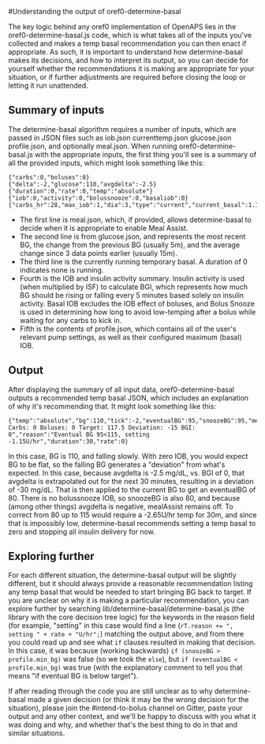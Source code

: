 #Understanding the output of oref0-determine-basal

The key logic behind any oref0 implementation of OpenAPS lies in the oref0-determine-basal.js code, which is what takes all of the inputs you've collected and makes a temp basal recommendation you can then enact if appropriate.  As such, it is important to understand how determine-basal makes its decisions, and how to interpret its output, so you can decide for yourself whether the recommendations it is making are appropriate for your situation, or if further adjustments are required before closing the loop or letting it run unattended.

## Summary of inputs

The determine-basal algorithm requires a number of inputs, which are passed in JSON files such as iob.json currenttemp.json glucose.json profile.json, and optionally meal.json.  When running oref0-determine-basal.js with the appropriate inputs, the first thing you'll see is a summary of all the provided inputs, which might look something like this:

```
{"carbs":0,"boluses":0}
{"delta":-2,"glucose":110,"avgdelta":-2.5}
{"duration":0,"rate":0,"temp":"absolute"}
{"iob":0,"activity":0,"bolussnooze":0,"basaliob":0}
{"carbs_hr":28,"max_iob":1,"dia":3,"type":"current","current_basal":1.1,"max_daily_basal":1.3,"max_basal":3,"max_bg":120,"min_bg":115,"carbratio":10,"sens":40}
```

* The first line is meal.json, which, if provided, allows determine-basal to decide when it is appropriate to enable Meal Assist.
* The second line is from glucose.json, and represents the most recent BG, the change from the previous BG (usually 5m), and the average change since 3 data points earlier (usually 15m).
* The third line is the currently running temporary basal.  A duration of 0 indicates none is running.
* Fourth is the IOB and insulin activity summary.  Insulin activity is used (when multiplied by ISF) to calculate BGI, which represents how much BG should be rising or falling every 5 minutes based solely on insulin activity.  Basal IOB excludes the IOB effect of boluses, and Bolus Snooze is used in determining how long to avoid low-temping after a bolus while waiting for any carbs to kick in.
* Fifth is the contents of profile.json, which contains all of the user's relevant pump settings, as well as their configured maximum (basal) IOB.

## Output

After displaying the summary of all input data, oref0-determine-basal outputs a recommended temp basal JSON, which includes an explanation of why it's recommending that.  It might look something like this:

```
{"temp":"absolute","bg":110,"tick":-2,"eventualBG":95,"snoozeBG":95,"mealAssist":"Off: Carbs: 0 Boluses: 0 Target: 117.5 Deviation: -15 BGI: 0","reason":"Eventual BG 95<115, setting -1.15U/hr","duration":30,"rate":0}
```

In this case, BG is 110, and falling slowly.  With zero IOB, you would expect BG to be flat, so the falling BG generates a "deviation" from what's expected.  In this case, because avgdelta is -2.5 mg/dL, vs. BGI of 0, that avgdelta is extrapolated out for the next 30 minutes, resulting in a deviation of -30 mg/dL.  That is then applied to the current BG to get an eventualBG of 80.  There is no bolussnooze IOB, so snoozeBG is also 80, and because (among other things) avgdelta is negative, mealAssist remains off.  To correct from 80 up to 115 would require a -2.65U/hr temp for 30m, and since that is impossibly low, determine-basal recommends setting a temp basal to zero and stopping all insulin delivery for now.

## Exploring further

For each different situation, the determine-basal output will be slightly different, but it should always provide a reasonable recommendation listing any temp basal that would be needed to start bringing BG back to target.  If you are unclear on why it is making a particular recommendation, you can explore further by searching lib/determine-basal/determine-basal.js (the library with the core decision tree logic) for the keywords in the reason field (for example, "setting" in this case would find a line (`rT.reason += ", setting " + rate + "U/hr";`) matching the output above, and from there you could read up and see what `if` clauses resulted in making that decision.  In this case, it was because (working backwards) `if (snoozeBG > profile.min_bg)` was false (so we took the `else`), but `if (eventualBG < profile.min_bg)` was true (with the explanatory comment to tell you that means "if eventual BG is below target").

If after reading through the code you are still unclear as to why determine-basal made a given decision (or think it may be the wrong decision for the situation), please join the #intend-to-bolus channel on Gitter, paste your output and any other context, and we'll be happy to discuss with you what it was doing and why, and whether that's the best thing to do in that and similar situations.
